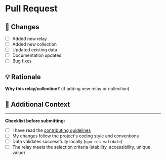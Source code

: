 # Pull Request

## 📝 Changes

- [ ] Added new relay
- [ ] Added new collection
- [ ] Updated existing data
- [ ] Documentation updates
- [ ] Bug fixes

## 💡 Rationale

**Why this relay/collection?** (if adding new relay or collection)

<!-- Explain what makes this relay interesting/useful or why this collection is needed -->

## 🤔 Additional Context

<!-- Any additional information that would be helpful for reviewers -->

---

**Checklist before submitting:**

- [ ] I have read the [contributing guidelines](CONTRIBUTING.md)
- [ ] My changes follow the project's coding style and conventions
- [ ] Data validates successfully locally (`npm run validate`)
- [ ] The relay meets the selection criteria (stability, accessibility, unique value)
